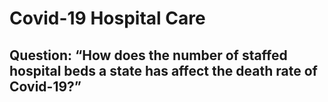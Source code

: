 # Covid-19 Hospital Care #
## Question: “How does the number of staffed hospital beds a state has affect the death rate of Covid-19?”

